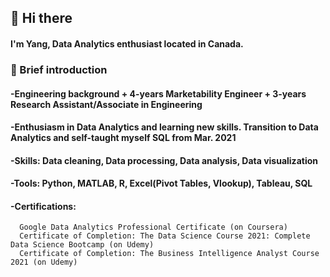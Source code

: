 ## 👋 Hi there
#### I'm Yang, Data Analytics enthusiast located in Canada.

### 🤔 Brief introduction
#### -Engineering background + 4-years Marketability Engineer + 3-years Research Assistant/Associate in Engineering
#### -Enthusiasm in Data Analytics and learning new skills. Transition to Data Analytics and self-taught myself SQL from Mar. 2021
#### -Skills: Data cleaning, Data processing, Data analysis, Data visualization
#### -Tools: Python, MATLAB, R, Excel(Pivot Tables, Vlookup), Tableau, SQL
#### -Certifications:
      Google Data Analytics Professional Certificate (on Coursera)
      Certificate of Completion: The Data Science Course 2021: Complete Data Science Bootcamp (on Udemy)
      Certificate of Completion: The Business Intelligence Analyst Course 2021 (on Udemy)

<!--
**yang19n/yang19n** is a ✨ _special_ ✨ repository because its `README.md` (this file) appears on your GitHub profile.

Here are some ideas to get you started:

- 🔭 I’m currently working on ...
- 🌱 I’m currently learning ...
- 👯 I’m looking to collaborate on ...
- 🤔 I’m looking for help with ...
- 💬 Ask me about ...
- 📫 How to reach me: ...
- 😄 Pronouns: ...
- ⚡ Fun fact: ...
-->
